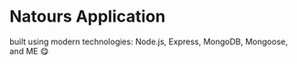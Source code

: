 # Natours Application

built using modern technologies: Node.js, Express, MongoDB, Mongoose, and ME 😋
